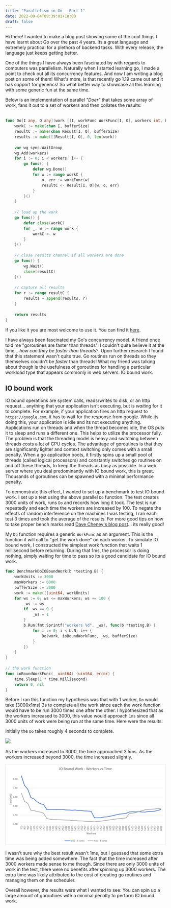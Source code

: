 ```yaml
---
title: "Parallelism in Go - Part 1"
date: 2022-09-04T09:39:01+10:00
draft: false
---
```


Hi there! I wanted to make a blog post showing some of the cool things I have learnt about Go over the past 4 years.
Its a great language and extremely practical for a plethora of backend tasks. With every release, the language just keeps getting better.

One of the things I have always been fascinated by with regards to computers was parallelism. Naturally when I started learning go,
I made a point to check out all its concurrency features. And now I am writing a blog post on some of them! What's more, is that recently go 1.19 came out and it has support for generics! So what better way to showcase all this learning with some generic fun at the same time.

Below is an implementation of parallel _"Doer"_ that takes some array of work, fans it out to a set of workers and then collates the results:

```go

func Do[I any, O any](work []I, workFunc WorkFunc[I, O], workers int, bufferSize int) []Result[I, O] {
	workC := make(chan I, bufferSize)
	resultC := make(chan Result[I, O], bufferSize)
	results := make([]Result[I, O], 0, len(work))

	var wg sync.WaitGroup
	wg.Add(workers)
	for i := 0; i < workers; i++ {
		go func() {
			defer wg.Done()
			for w := range workC {
				o, err := workFunc(w)
				resultC <- Result[I, O]{w, o, err}
			}
		}()
	}

	// load up the work
	go func() {
		defer close(workC)
		for _, w := range work {
			workC <- w
		}
	}()

	// close results channel if all workers are done
	go func() {
		wg.Wait()
		close(resultC)
	}()

	// capture all results
	for r := range resultC {
		results = append(results, r)
	}

	return results
}
```

If you like it you are most welcome to use it. You can find it [here](https://github.com/chrisjpalmer/chrisjpalmer.github.io/tree/master/playground/parallelism_in_go/parallel/parallel.go).

I have always been fascinated my Go's concurrency model. A friend once told me "goroutines are faster than threads". I couldn't quite believe it at the time... *how can they be faster than threads?*. Upon further research I found that this statement wasn't quite true. Go routines run on threads so they themselves couldn't be *faster* than threads! What my friend was talking about though is the usefulness of goroutines for handling a particular workload type that appears commonly in web servers: IO bound work.

## IO bound work

IO bound operations are system calls, reads/writes to disk, or an http request... anything that your application isn't executing, but is *waiting* for it to complete.
For example, if your application fires an http request to `https://google.com`, it has to wait for the response from google. While its doing this, your application is idle and its not executing anything. Applications run on threads and when the thread becomes idle, the OS puts it to sleep and runs a different one. This helps to utilize the processor fully. The problem is that the threading model is heavy and switching between threads costs a lot of CPU cycles. The advantage of goroutines is that they are significantly lighter and context switching only comes with a small penalty. When a go application boots, it firstly spins up a small pool of threads (called logical processors) and constantly switches go routines on and off these threads, to keep the threads as busy as possible. In a web server where you deal predominantly with IO bound work, this is great. Thousands of goroutines can be spawned with a minimal performance penalty.

To demonstrate this effect, I wanted to set up a benchmark to test IO bound work. I set up a test using the above parallel `Do` function.
The test creates 3000 units of work, runs `Do` and records how long it took. The test is run repeatedly and each time the workers are increased by 100.
To negate the effects of random interference on the machines I was testing, I ran each test 3 times and took the average of the results. For more good tips on how to take proper bench marks read [Dave Cheney's blog post](https://dave.cheney.net/tag/benchmarking)... its really good!

My `Do` function requires a generic `WorkFunc` as an argument. This is the function it will call to "get the work done" on each worker. To simulate IO bound work, I constructed the simplest work function that waits 1 millisecond before returning. During that 1ms, the processor is doing nothing, simply waiting for time to pass so its a good candidate for IO bound work.



```go
func BenchmarkDoIOBoundWork(b *testing.B) {
	workUnits := 3000
	maxWorkers := 6000
	bufferSize := 3000
	work := make([]uint64, workUnits)
	for ws := 0; ws <= maxWorkers; ws += 100 {
		_ws := ws
		if _ws == 0 {
			_ws = 1
		}
		b.Run(fmt.Sprintf("workers %d", _ws), func(b *testing.B) {
			for i := 0; i < b.N; i++ {
				Do(work, ioBoundWorkFunc, _ws, bufferSize)
			}
		})
	}
}

// the work function
func ioBoundWorkFunc(_ uint64) (uint64, error) {
	time.Sleep(1 * time.Millisecond)
	return 0, nil
}
```

Before I ran this function my hypothesis was that with 1 worker, `Do` would take (3000x1ms) 3s to complete all the work since each the work function would have to be run 3000 times one after the other. I hypothesized that as the workers increased to 3000, this value would approach `1ms` since all 3000 units of work were being run at the same time.
Here were the results:

Initially the `Do` takes roughly 4 seconds to complete.

![](/images/io_bound_work_initially.png)

As the workers increased to 3000, the time approached 3.5ms.
As the workers increased beyond 3000, the time increased slightly.

![](/images/io_bound_work.png)

I wasn't sure why the best result wasn't 1ms, but I guessed that some extra time was being added somewhere.
The fact that the time increased after 3000 workers made sense to me though. Since there are only 3000 units of work in the test, there were no benefits after spinning up 3000 workers. The extra time was likely attributed to the cost of creating go routines and managing them on the scheduler.

Overall however, the results were what I wanted to see: You can spin up a large amount of goroutines with a minimal penalty to perform IO bound work.



